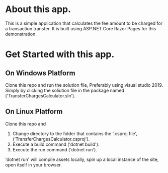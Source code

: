 # About this app.
This is a simple application that calculates the fee amount to be charged for a transaction transfer. It is built using ASP.NET Core Razor Pages for this demonstration.

# Get Started with this app.

## On Windows Platform
Clone this repo and run the solution file, Preferably using visual studio 2019. 
Simply by clicking the soliution file in the package named ('TransferChargesCalculator.sln'). 

## On Linux Platform
Clone this repo and 
1. Change directory to the folder that contains the '.csproj file', ('TransferChargesCalculator.csproj').
2. Execute a build command ('dotnet build').
3. Execute the run command ('dotnet run').

'dotnet run' will compile assets locally, spin up a local instance of the site,
open itself in your browser.

